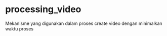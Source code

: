# processing_video
Mekanisme yang digunakan dalam proses create video dengan minimalkan waktu proses
